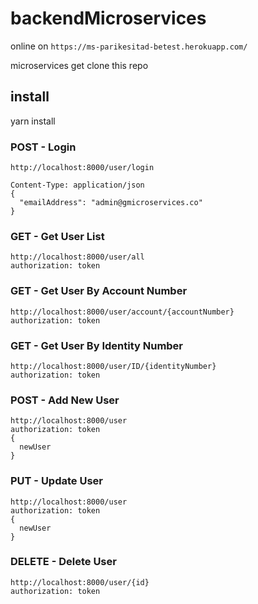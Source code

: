 # backendMicroservices

online on
`https://ms-parikesitad-betest.herokuapp.com/`

microservices
get clone this repo

## install

yarn install

### POST - Login

```
http://localhost:8000/user/login

Content-Type: application/json
{
  "emailAddress": "admin@gmicroservices.co"
}
```

### GET - Get User List

```
http://localhost:8000/user/all
authorization: token
```

### GET - Get User By Account Number

```
http://localhost:8000/user/account/{accountNumber}
authorization: token
```

### GET - Get User By Identity Number

```
http://localhost:8000/user/ID/{identityNumber}
authorization: token
```

### POST - Add New User

```
http://localhost:8000/user
authorization: token
{
  newUser
}
```

### PUT - Update User

```
http://localhost:8000/user
authorization: token
{
  newUser
}
```

### DELETE - Delete User

```
http://localhost:8000/user/{id}
authorization: token
```

